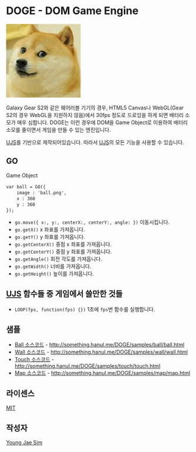 # DOGE - DOM Game Engine
![ScreenShot](https://raw.githubusercontent.com/Hanul/DOGE/master/doge.jpg)

Galaxy Gear S2와 같은 웨어러블 기기의 경우, HTML5 Canvas나 WebGL(Gear S2의 경우 WebGL을 지원하지 않음)에서 30fps 정도로 드로잉을 하게 되면 배터리 소모가 매우 심합니다.
DOGE는 이런 경우에 DOM을 Game Object로 이용하여 배터리 소모를 줄이면서 게임을 만들 수 있는 엔진입니다.

[UJS](https://github.com/Hanul/UJS)를 기반으로 제작되어있습니다. 따라서 [UJS](https://github.com/Hanul/UJS)의 모든 기능을 사용할 수 있습니다.

## GO
Game Object
```
var ball = GO({
	image : 'ball.png',
	x : 360
	y : 360
});
```
* `go.move({ x:, y:, centerX:, centerY:, angle: })` 이동시킵니다.
* `go.getX()` x 좌표를 가져옵니다.
* `go.getY()` y 좌표를 가져옵니다.
* `go.getCenterX()` 중점 x 좌표를 가져옵니다.
* `go.getCenterY()` 중점 y 좌표를 가져옵니다.
* `go.getAngle()` 회전 각도를 가져옵니다.
* `go.getWidth()` 너비를 가져옵니다.
* `go.getHeight()` 높이를 가져옵니다.

## [UJS](https://github.com/Hanul/UJS) 함수들 중 게임에서 쓸만한 것들
* `LOOP(fps, function(fps) {})` 1초에 `fps`번 함수를 실행합니다.

## 샘플
* [Ball 소스코드](samples/ball) - http://something.hanul.me/DOGE/samples/ball/ball.html
* [Wall 소스코드](samples/wall) - http://something.hanul.me/DOGE/samples/wall/wall.html
* [Touch 소스코드](samples/touch) - http://something.hanul.me/DOGE/samples/touch/touch.html
* [Map 소스코드](samples/map) - http://something.hanul.me/DOGE/samples/map/map.html

## 라이센스
[MIT](LICENSE)

## 작성자
[Young Jae Sim](https://github.com/Hanul)